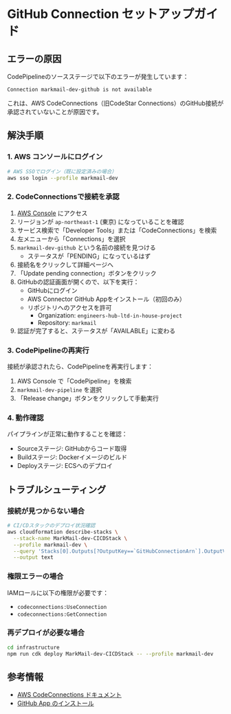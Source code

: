 # GitHub Connection セットアップガイド

## エラーの原因

CodePipelineのソースステージで以下のエラーが発生しています：
```
Connection markmail-dev-github is not available
```

これは、AWS CodeConnections（旧CodeStar Connections）のGitHub接続が承認されていないことが原因です。

## 解決手順

### 1. AWS コンソールにログイン

```bash
# AWS SSOでログイン（既に設定済みの場合）
aws sso login --profile markmail-dev
```

### 2. CodeConnectionsで接続を承認

1. [AWS Console](https://console.aws.amazon.com/) にアクセス
2. リージョンが `ap-northeast-1` (東京) になっていることを確認
3. サービス検索で「Developer Tools」または「CodeConnections」を検索
4. 左メニューから「Connections」を選択
5. `markmail-dev-github` という名前の接続を見つける
   - ステータスが「PENDING」になっているはず
6. 接続名をクリックして詳細ページへ
7. 「Update pending connection」ボタンをクリック
8. GitHubの認証画面が開くので、以下を実行：
   - GitHubにログイン
   - AWS Connector GitHub Appをインストール（初回のみ）
   - リポジトリへのアクセスを許可
     - Organization: `engineers-hub-ltd-in-house-project`
     - Repository: `markmail`
9. 認証が完了すると、ステータスが「AVAILABLE」に変わる

### 3. CodePipelineの再実行

接続が承認されたら、CodePipelineを再実行します：

1. AWS Console で「CodePipeline」を検索
2. `markmail-dev-pipeline` を選択
3. 「Release change」ボタンをクリックして手動実行

### 4. 動作確認

パイプラインが正常に動作することを確認：
- Sourceステージ: GitHubからコード取得
- Buildステージ: Dockerイメージのビルド
- Deployステージ: ECSへのデプロイ

## トラブルシューティング

### 接続が見つからない場合

```bash
# CI/CDスタックのデプロイ状況確認
aws cloudformation describe-stacks \
  --stack-name MarkMail-dev-CICDStack \
  --profile markmail-dev \
  --query 'Stacks[0].Outputs[?OutputKey==`GitHubConnectionArn`].OutputValue' \
  --output text
```

### 権限エラーの場合

IAMロールに以下の権限が必要です：
- `codeconnections:UseConnection`
- `codeconnections:GetConnection`

### 再デプロイが必要な場合

```bash
cd infrastructure
npm run cdk deploy MarkMail-dev-CICDStack -- --profile markmail-dev
```

## 参考情報

- [AWS CodeConnections ドキュメント](https://docs.aws.amazon.com/codestar-connections/latest/userguide/connections.html)
- [GitHub App のインストール](https://docs.aws.amazon.com/codestar-connections/latest/userguide/update-github-connection.html)